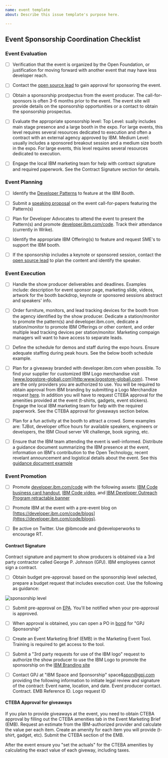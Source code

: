 ```yaml
---
name: event template
about: Describe this issue template's purpose here.

---
```


## Event Sponsorship Coordination Checklist

### Event Evaluation

- [ ] Verification that the event is organized by the Open Foundation, or justification for moving forward with another event that may have less developer reach.

- [ ] Contact the [open source lead](https://w3.ibm.com/developer/opensource/connect/community/) to gain approval for sponsoring the event.

- [ ] Obtain a sponsorship prostpectus from the event producer. The call-for-sponsors is often 3-6 months prior to the event. The event site will provide details on the sponsorship opportunities or a contact to obtain the sponsorship prospectus. 

- [ ] Evaluate the appropriate sponsorship level: Top Level: sually includes main stage presence and a large booth in the expo. For large events, this level requires several resources dedicated to execution and often a contract with an external agency approved by IBM. Medium Level: usually includes a sponsored breakout session and a medium size booth in the expo.  For large events, this level requires several resources dedicated to execution.

- [ ] Engage the local IBM marketing team for help with contract signature and required paperwork. See the Contract Signature section for details.

### Event Planning

- [ ] Identify the [Developer Patterns](https://developer.ibm.com/code/patterns/) to feature at the IBM Booth. 

- [ ] Submit a [speaking proposal](https://w3.ibm.com/developer/programs/opentech/) on the event call-for-papers featuring the Pattern(s)

- [ ] Plan for Developer Advocates to attend the event to present the Pattern(s) and promote [developer.ibm.com/code](http://developer.ibm.com/code). Track their attendance (currently in Wrike). 

- [ ] Identify the appropriate IBM Offering(s) to feature and request SME's to support the IBM booth. 

- [ ] If the sponsorship includes a keynote or sponsored session, contact the [open source lead](https://w3.ibm.com/developer/opensource/connect/community/) to plan the content and identify the speaker. 

### Event Execution

- [ ] Handle the show producer deliverables and deadlines. Examples include: description for event sponsor page, marketing slide, videos, artwork for the booth backdrop, keynote or sponsored sessions abstract and speakers' info.

- [ ] Order furniture, monitors, and lead tracking devices for the booth from the agency identified by the show producer. Dedicate a station/monitor to promote the pattern(s) and developer.ibm.com, dedicate a station/monitor to promote IBM Offerings or other content, and order multiple lead tracking devices per station/monitor. Marketing compaign managers will want to have access to separate leads. 

- [ ] Define the schedule for demos and staff during the expo hours. Ensure adequate staffing during peak hours. See the below booth schedule example. 

- [ ] Plan for a giveaway branded with developer.ibm.com when possible. To find your supplier for customized IBM Logo merchandise visit [www.logostore-globali.com](http:www.logostore-globali.com). These are the only providers you are authorized to use. You will be required to obtain approval from IBM branding by submitting a Logo Merchandize request [here](https://prdpcrhibmbl01.w3-969.ibm.com/marketing/logotool/logotool.nsf/frmMerchlogo?OpenForm). In addition you will have to request CTEBA approval for the amenities provided at the event (t-shirts, gadgets, event stickers). Engage the local IBM marketing team for help with the required paperwork. See the CTEBA approval for giveaways section below. 

- [ ] Plan for a fun activity at the booth to attract a crowd. Some examples are: TJBot, developer office hours for available speakers, engineers or developers, the IBM Cloud server VR challenge, book signing, etc. 

- [ ] Ensure that the IBM team attending the event is well-informed. Distribute a guidance document summarizing the IBM presence at the event, information on IBM's contribution to the Open Technology, recent revelant announcement and logistical details about the event. See this [guidance document example](https://ibm.ent.box.com/s/vqk0fvmbex2ufibxqnmsrcl0qmfdvptf)

### Event Promotion

- [ ] Promote [developer.ibm.com/code](http://developer.ibm.com) with the following assets: [IBM Code business card handout](https://ibm.ent.box.com/s/50zyo9ky6fpanodt8ip0aphndffocvuw), [IBM Code video](https://ibm.box.com/s/93tktpt4etyb2ry72spgxi8ifxabhube0), and [IBM Developer Outreach Program retractable banner](https://ibm.box.com/s/oxs233pbg61duogmt4mqvlirbj199t1i)

- [ ] Promote IBM at the event with a pre-event blog on [https://developer.ibm.com/code/blogs](https://developer.ibm.com/code/blogs). 

- [ ] Be active on Twitter. Use @ibmcode and @developerworks to encourage RT. 

#### Contract Signature

Contract signature and payment to show producers is obtained via a 3rd party contractor called George P. Johnson (GPJ). IBM employees cannot sign a contract. 

- [ ] Obtain budget pre-approval: based on the sponsorship level selected, prepare a budget request that includes execution cost. Use the following as guidance: 

![sponsorship level](https://github.ibm.com/jkomg/eventboard/images/sponsorship_levels.png)

- [ ] Submit pre-approval on [EPA](https://epa.w3bmix.ibm.com/). You'll be notified when your pre-approval is approved. 

- [ ] When approval is obtained, you can open a PO in [bond](https://w3.ibm.com/procurement/buyondemand/common/protect/Connector.wss) for "GPJ Sponsorship"

- [ ] Create an Event Marketing Brief (EMB) in the Marketing Event Tool. Training is required to get access to the tool. 

- [ ] Submit a "3rd party requests for use of the IBM logo" request to authorize the show producer to use the IBM Logo to promote the sponsorship on the [IBM Branding site](https://prdpcrhibmbl01.w3-969.ibm.com/marketing/logotool/logotool.nsf/BrandingLogoHome)

- [ ] Contact GPJ at "IBM Space and Sponsorship" space&spon@gpj.com providing the following information to initiate legal review and signature of the contract: Event name, location, and date. Event producer contact. Contract. EMB Reference ID. Logo request ID

#### CTEBA Approval for giveaways

If you plan to provide giveaways at the event, you need to obtain CTEBA approval by filling out the CTEBA amenities tab in the Event Marketing Brief (EMB). Request an estimate from the IBM-authorized provider and calculate the value per each item. Create an amenity for each item you will provide (t-shirt, gadget, etc). Submit the CTEBA section of the EMB. 

After the event ensure you "set the actuals" for the CTEBA amenities by calculating the exact value of each giveway, including taxes. 
